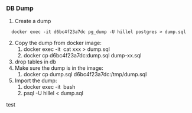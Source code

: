 
### DB Dump
1. Create a dump
````shell
  docker exec -it d6bc4f23a7dc pg_dump -U hillel postgres > dump.sql
````
2. Copy the dump from docker image:
    1. docker exec -it <image> cat xxx > dump.sql
    2. docker cp d6bc4f23a7dc:dump.sql dump-xx.sql
3. drop tables in db
4. Make sure the dump is in the image:
    1. docker cp dump.sql d6bc4f23a7dc:/tmp/dump.sql
5. Import the dump:
    1. docker exec -it <image> bash
    2. psql -U hillel < dump.sql


test